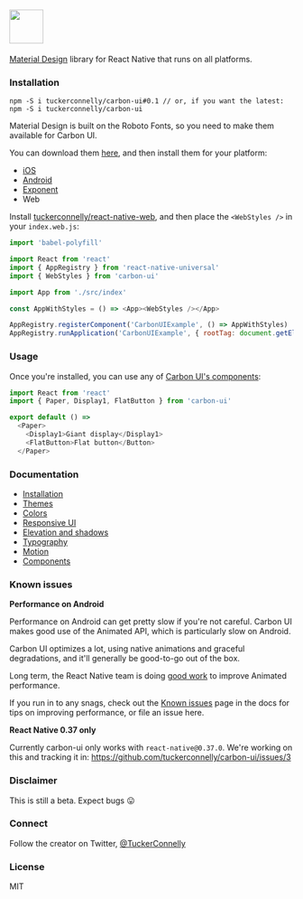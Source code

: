 # <a href="https://carbon-ui.com" target="__blank"><img src="https://cloud.githubusercontent.com/assets/4349082/20800106/5141cfa0-b7b2-11e6-8b00-ced838b8320b.png" height="60" /></a>

[Material Design](https://material.google.com/) library for React Native that runs on all platforms.

### Installation

```
npm -S i tuckerconnelly/carbon-ui#0.1 // or, if you want the latest:
npm -S i tuckerconnelly/carbon-ui
```

Material Design is built on the Roboto Fonts, so you need to make them available for Carbon UI.

You can download them [here](https://github.com/tuckerconnelly/carbon-ui-docs/tree/master/android/app/src/main/assets/fonts), and then install them for your platform:

- [iOS](https://medium.com/@dabit3/adding-custom-fonts-to-react-native-b266b41bff7f)
- [Android](https://medium.com/@gattermeier/custom-fonts-in-react-native-for-android-b8a331a7d2a7#.3qrdx42mx)
- [Exponent](https://docs.getexponent.com/versions/v11.0.0/guides/using-custom-fonts.html)
- Web

Install [tuckerconnelly/react-native-web](https://github.com/tuckerconnelly/react-native-web), and then place the `<WebStyles />` in your `index.web.js`:

```js
import 'babel-polyfill'

import React from 'react'
import { AppRegistry } from 'react-native-universal'
import { WebStyles } from 'carbon-ui'

import App from './src/index'

const AppWithStyles = () => <App><WebStyles /></App>

AppRegistry.registerComponent('CarbonUIExample', () => AppWithStyles)
AppRegistry.runApplication('CarbonUIExample', { rootTag: document.getElementById('root') })
```

### Usage

Once you're installed, you can use any of [Carbon UI's components](https://carbon-ui.com/components/AppBar):

```js
import React from 'react'
import { Paper, Display1, FlatButton } from 'carbon-ui'

export default () =>
  <Paper>
    <Display1>Giant display</Display1>
    <FlatButton>Flat button</Button>
  </Paper>

```

### Documentation

- [Installation](https://carbon-ui.com/getting-started/installation)
- [Themes](https://carbon-ui.com/styles/theme)
- [Colors](https://carbon-ui.com/styles/colors)
- [Responsive UI](https://carbon-ui.com/styles/responsive)
- [Elevation and shadows](https://carbon-ui.com/styles/elevation)
- [Typography](https://carbon-ui.com/styles/typography)
- [Motion](https://carbon-ui.com/styles/motion)
- [Components](https://carbon-ui.com/components)

### Known issues

**Performance on Android**

Performance on Android can get pretty slow if you're not careful. Carbon UI makes good use of the Animated API, which is particularly slow on Android.

Carbon UI optimizes a lot, using native animations and graceful degradations, and it'll generally be good-to-go out of the box.

Long term, the React Native team is doing [good work](https://productpains.com/post/react-native/offload-some-animations-from-js-thread-for-better-perf) to improve Animated performance.

If you run in to any snags, check out the [Known issues](https://carbon-ui.com/getting-started/known-issues) page in the docs for tips on improving performance, or file an issue here.

**React Native 0.37 only**

Currently carbon-ui only works with `react-native@0.37.0`. We're working on this and tracking it in: https://github.com/tuckerconnelly/carbon-ui/issues/3

### Disclaimer

This is still a beta. Expect bugs 😛

### Connect

Follow the creator on Twitter, [@TuckerConnelly](https://twitter.com/TuckerConnelly)

### License
MIT
